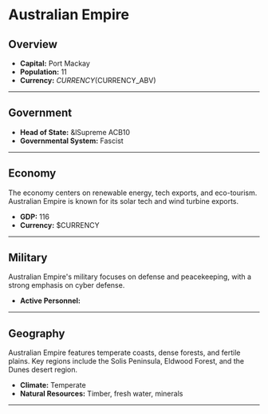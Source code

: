 # Australian Empire

## Overview

- **Capital:** Port Mackay
- **Population:** 11
- **Currency:** $CURRENCY ($CURRENCY_ABV)

---

## Government

- **Head of State:** &lSupreme ACB10
- **Governmental System:** Fascist

---

## Economy
The economy centers on renewable energy, tech exports, and eco-tourism. Australian Empire is known for its solar tech and wind turbine exports.

- **GDP:** 116
- **Currency:** $CURRENCY

---

## Military
Australian Empire's military focuses on defense and peacekeeping, with a strong emphasis on cyber defense.

- **Active Personnel:** 

---

## Geography
Australian Empire features temperate coasts, dense forests, and fertile plains. Key regions include the Solis Peninsula, Eldwood Forest, and the Dunes desert region.

- **Climate:** Temperate
- **Natural Resources:** Timber, fresh water, minerals

---